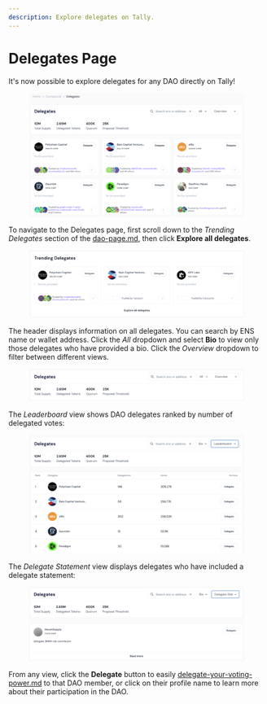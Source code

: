 ```yaml
---
description: Explore delegates on Tally.
---
```


# Delegates Page

It's now possible to explore delegates for any DAO directly on Tally!

<figure><img src="../../.gitbook/assets/CleanShot 2023-01-31 at 13.03.02@2x.png" alt=""><figcaption></figcaption></figure>

To navigate to the Delegates page, first scroll down to the _Trending Delegates_ section of the [dao-page.md](dao-page.md "mention"), then click **Explore all delegates**.

<figure><img src="../../.gitbook/assets/CleanShot 2023-01-31 at 13.06.34@2x.png" alt=""><figcaption></figcaption></figure>

The header displays information on all delegates. You can search by ENS name or wallet address. Click the _All_ dropdown and select **Bio** to view only those delegates who have provided a bio. Click the _Overview_ dropdown to filter between different views.

<figure><img src="../../.gitbook/assets/CleanShot 2023-01-31 at 13.08.08@2x.png" alt=""><figcaption></figcaption></figure>

The _Leaderboard_ view shows DAO delegates ranked by number of delegated votes:

<figure><img src="../../.gitbook/assets/CleanShot 2023-01-31 at 13.19.03@2x.png" alt=""><figcaption></figcaption></figure>

The _Delegate Statement_ view displays delegates who have included a delegate statement:

<figure><img src="../../.gitbook/assets/CleanShot 2023-01-31 at 13.19.42@2x.png" alt=""><figcaption></figcaption></figure>

From any view, click the **Delegate** button to easily [delegate-your-voting-power.md](../proposals/delegate-your-voting-power.md "mention") to that DAO member, or click on their profile name to learn more about their participation in the DAO.
